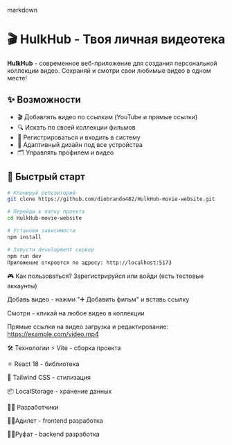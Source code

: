 markdown
# 🎬 HulkHub - Твоя личная видеотека

**HulkHub** - современное веб-приложение для создания персональной коллекции видео. Сохраняй и смотри свои любимые видео в одном месте!

## ✨ Возможности

- 🎬 Добавлять видео по ссылкам (YouTube и прямые ссылки)
- 🔍 Искать по своей коллекции фильмов  
- 👤 Регистрироваться и входить в систему
- 📱 Адаптивный дизайн под все устройства
- 🗂️ Управлять профилем и видео

## 🚀 Быстрый старт

```bash
# Клонируй репозиторий
git clone https://github.com/diobrando482/HulkHub-movie-website.git

# Перейди в папку проекта  
cd HulkHub-movie-website

# Установи зависимости
npm install

# Запусти development сервер
npm run dev
Приложение откроется по адресу: http://localhost:5173
```
🎮 Как пользоваться?
Зарегистрируйся или войди (есть тестовые аккаунты)

Добавь видео - нажми "➕ Добавить фильм" и вставь ссылку

Смотри - кликай на любое видео в коллекции

Прямые ссылки на видео загрузка и редактирование: https://example.com/video.mp4

🛠️ Технологии
⚡ Vite - сборка проекта

⚛️ React 18 - библиотека

🎨 Tailwind CSS - стилизация

📦 LocalStorage - хранение данных

👨‍💻 Разработчики


👨‍💻Адилет -  frontend разработка


👨‍💻Руфат - backend разработка
